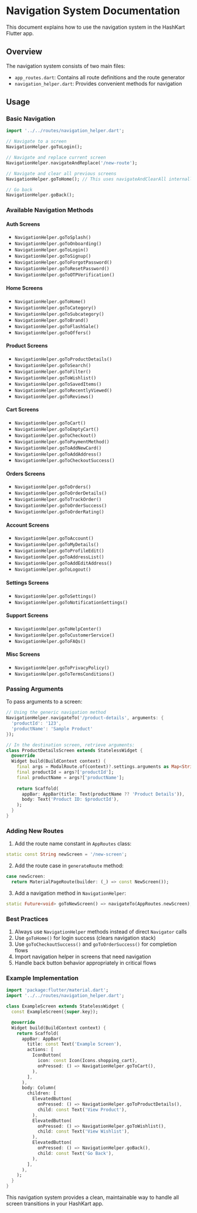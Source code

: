 # Navigation System Documentation

This document explains how to use the navigation system in the HashKart Flutter app.

## Overview

The navigation system consists of two main files:
- `app_routes.dart`: Contains all route definitions and the route generator
- `navigation_helper.dart`: Provides convenient methods for navigation

## Usage

### Basic Navigation

```dart
import '../../routes/navigation_helper.dart';

// Navigate to a screen
NavigationHelper.goToLogin();

// Navigate and replace current screen
NavigationHelper.navigateAndReplace('/new-route');

// Navigate and clear all previous screens
NavigationHelper.goToHome(); // This uses navigateAndClearAll internally

// Go back
NavigationHelper.goBack();
```

### Available Navigation Methods

#### Auth Screens
- `NavigationHelper.goToSplash()`
- `NavigationHelper.goToOnboarding()`
- `NavigationHelper.goToLogin()`
- `NavigationHelper.goToSignup()`
- `NavigationHelper.goToForgotPassword()`
- `NavigationHelper.goToResetPassword()`
- `NavigationHelper.goToOTPVerification()`

#### Home Screens
- `NavigationHelper.goToHome()`
- `NavigationHelper.goToCategory()`
- `NavigationHelper.goToSubcategory()`
- `NavigationHelper.goToBrand()`
- `NavigationHelper.goToFlashSale()`
- `NavigationHelper.goToOffers()`

#### Product Screens
- `NavigationHelper.goToProductDetails()`
- `NavigationHelper.goToSearch()`
- `NavigationHelper.goToFilter()`
- `NavigationHelper.goToWishlist()`
- `NavigationHelper.goToSavedItems()`
- `NavigationHelper.goToRecentlyViewed()`
- `NavigationHelper.goToReviews()`

#### Cart Screens
- `NavigationHelper.goToCart()`
- `NavigationHelper.goToEmptyCart()`
- `NavigationHelper.goToCheckout()`
- `NavigationHelper.goToPaymentMethod()`
- `NavigationHelper.goToAddNewCard()`
- `NavigationHelper.goToAddAddress()`
- `NavigationHelper.goToCheckoutSuccess()`

#### Orders Screens
- `NavigationHelper.goToOrders()`
- `NavigationHelper.goToOrderDetails()`
- `NavigationHelper.goToTrackOrder()`
- `NavigationHelper.goToOrderSuccess()`
- `NavigationHelper.goToOrderRating()`

#### Account Screens
- `NavigationHelper.goToAccount()`
- `NavigationHelper.goToMyDetails()`
- `NavigationHelper.goToProfileEdit()`
- `NavigationHelper.goToAddressList()`
- `NavigationHelper.goToAddEditAddress()`
- `NavigationHelper.goToLogout()`

#### Settings Screens
- `NavigationHelper.goToSettings()`
- `NavigationHelper.goToNotificationSettings()`

#### Support Screens
- `NavigationHelper.goToHelpCenter()`
- `NavigationHelper.goToCustomerService()`
- `NavigationHelper.goToFAQs()`

#### Misc Screens
- `NavigationHelper.goToPrivacyPolicy()`
- `NavigationHelper.goToTermsConditions()`

### Passing Arguments

To pass arguments to a screen:

```dart
// Using the generic navigation method
NavigationHelper.navigateTo('/product-details', arguments: {
  'productId': '123',
  'productName': 'Sample Product'
});

// In the destination screen, retrieve arguments:
class ProductDetailsScreen extends StatelessWidget {
  @override
  Widget build(BuildContext context) {
    final args = ModalRoute.of(context)?.settings.arguments as Map<String, dynamic>?;
    final productId = args?['productId'];
    final productName = args?['productName'];
    
    return Scaffold(
      appBar: AppBar(title: Text(productName ?? 'Product Details')),
      body: Text('Product ID: $productId'),
    );
  }
}
```

### Adding New Routes

1. Add the route name constant in `AppRoutes` class:
```dart
static const String newScreen = '/new-screen';
```

2. Add the route case in `generateRoute` method:
```dart
case newScreen:
  return MaterialPageRoute(builder: (_) => const NewScreen());
```

3. Add a navigation method in `NavigationHelper`:
```dart
static Future<void> goToNewScreen() => navigateTo(AppRoutes.newScreen);
```

### Best Practices

1. Always use `NavigationHelper` methods instead of direct `Navigator` calls
2. Use `goToHome()` for login success (clears navigation stack)
3. Use `goToCheckoutSuccess()` and `goToOrderSuccess()` for completion flows
4. Import navigation helper in screens that need navigation
5. Handle back button behavior appropriately in critical flows

### Example Implementation

```dart
import 'package:flutter/material.dart';
import '../../routes/navigation_helper.dart';

class ExampleScreen extends StatelessWidget {
  const ExampleScreen({super.key});

  @override
  Widget build(BuildContext context) {
    return Scaffold(
      appBar: AppBar(
        title: const Text('Example Screen'),
        actions: [
          IconButton(
            icon: const Icon(Icons.shopping_cart),
            onPressed: () => NavigationHelper.goToCart(),
          ),
        ],
      ),
      body: Column(
        children: [
          ElevatedButton(
            onPressed: () => NavigationHelper.goToProductDetails(),
            child: const Text('View Product'),
          ),
          ElevatedButton(
            onPressed: () => NavigationHelper.goToWishlist(),
            child: const Text('View Wishlist'),
          ),
          ElevatedButton(
            onPressed: () => NavigationHelper.goBack(),
            child: const Text('Go Back'),
          ),
        ],
      ),
    );
  }
}
```

This navigation system provides a clean, maintainable way to handle all screen transitions in your HashKart app.